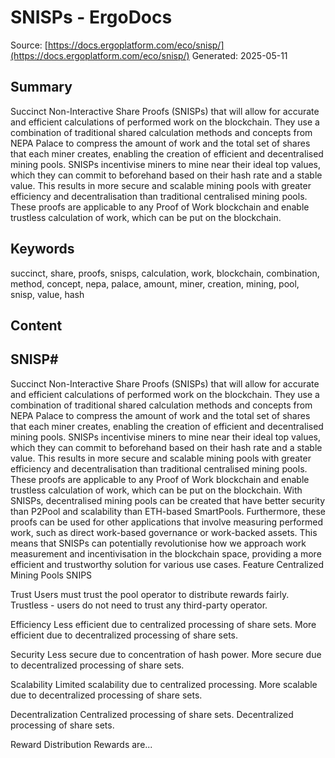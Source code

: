 # SNISPs - ErgoDocs
Source: [https://docs.ergoplatform.com/eco/snisp/](https://docs.ergoplatform.com/eco/snisp/)
Generated: 2025-05-11

## Summary
Succinct Non-Interactive Share Proofs (SNISPs) that will allow for accurate and efficient calculations of performed work on the blockchain. They use a combination of traditional shared calculation methods and concepts from NEPA Palace to compress the amount of work and the total set of shares that each miner creates, enabling the creation of efficient and decentralised mining pools. SNISPs incentivise miners to mine near their ideal top values, which they can commit to beforehand based on their hash rate and a stable value. This results in more secure and scalable mining pools with greater efficiency and decentralisation than traditional centralised mining pools. These proofs are applicable to any Proof of Work blockchain and enable trustless calculation of work, which can be put on the blockchain.

## Keywords
succinct, share, proofs, snisps, calculation, work, blockchain, combination, method, concept, nepa, palace, amount, miner, creation, mining, pool, snisp, value, hash

## Content
## SNISP#
Succinct Non-Interactive Share Proofs (SNISPs) that will allow for accurate and efficient calculations of performed work on the blockchain. They use a combination of traditional shared calculation methods and concepts from NEPA Palace to compress the amount of work and the total set of shares that each miner creates, enabling the creation of efficient and decentralised mining pools. SNISPs incentivise miners to mine near their ideal top values, which they can commit to beforehand based on their hash rate and a stable value. This results in more secure and scalable mining pools with greater efficiency and decentralisation than traditional centralised mining pools.
These proofs are applicable to any Proof of Work blockchain and enable trustless calculation of work, which can be put on the blockchain. With SNISPs, decentralised mining pools can be created that have better security than P2Pool and scalability than ETH-based SmartPools. Furthermore, these proofs can be used for other applications that involve measuring performed work, such as direct work-based governance or work-backed assets. This means that SNISPs can potentially revolutionise how we approach work measurement and incentivisation in the blockchain space, providing a more efficient and trustworthy solution for various use cases.
Feature
Centralized Mining Pools
SNIPS




Trust
Users must trust the pool operator to distribute rewards fairly.
Trustless - users do not need to trust any third-party operator.


Efficiency
Less efficient due to centralized processing of share sets.
More efficient due to decentralized processing of share sets.


Security
Less secure due to concentration of hash power.
More secure due to decentralized processing of share sets.


Scalability
Limited scalability due to centralized processing.
More scalable due to decentralized processing of share sets.


Decentralization
Centralized processing of share sets.
Decentralized processing of share sets.


Reward Distribution
Rewards are...
